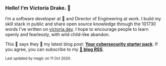 ### Hello! I’m Victoria Drake. 👋

I’m a software developer at 💜 and Director of Engineering at work. I build my skill stack in public and share open source knowledge through the 101730 words I’ve written on [victoria.dev](https://victoria.dev). I hope to encourage people to learn openly and fearlessly, with wild child-like abandon.

This 🦄 says they 🤷 my latest blog post: **[Your cybersecurity starter pack](https://victoria.dev/blog/your-cybersecurity-starter-pack/)**. If you agree, you can subscribe to my [📡 **blog RSS**](https://victoria.dev/index.xml).

<sub>Last updated by magic on 11 Oct 2020.</sub>
